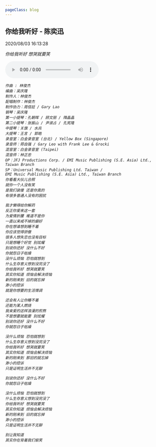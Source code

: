```yaml
---
pageClass: blog
---
```


## 你给我听好 - 陈奕迅
<p class="date">2020/08/03 16:13:28 
<span id="/blog/music/NiGeiWoTingHao.html" class="leancloud_visitors">
    <i class="shni shn-eye-fill" />
    <i class="leancloud-visitors-count"></i>
</span>
</p>

你给我听好 想哭就要笑

<audio controls="controls" playsinline="" webkit-playsinline="">
    <source src="http://music.163.com/song/media/outer/url?id=28481103.mp3" type="audio/mpeg">
</audio>

```
作曲 : 林俊杰
编曲：吴庆隆
制作人：林俊杰
配唱制作：林俊杰
制作协力：周信廷 / Gary Lao
钢琴：吴庆隆
第一小提琴：孔朝晖 / 顾文丽 / 隋晶晶
第二小提琴：张振山 / 尹淑占 / 孔宪隆
中提琴：关旗 / 水兵
大提琴：王言 / 郭皓
录音室：白金录音室 (台北) / Yellow Box (Singapore)
录音师：蒋自强 / Gary Leo with Frank Lee & Grocki
混音室：白金录音室 (Taipei)
混音师：林正忠
OP：JFJ Productions Corp. / EMI Music Publishing (S.E. Asia) Ltd., Taiwan Branch
SP：Universal Music Publishing Ltd. Taiwan /
EMI Music Publishing (S.E. Asia) Ltd., Taiwan Branch
你看看大伙儿合照
就你一个人没有笑
是我们装傻 还是你真的
有很多普通人没有的困扰

我才懒得给你解药
反正你爱来这一套
为爱情折腰 难道不是你
一直以来戒不掉的癖好
你在想谁想到睡不着
你应该觉得骄傲
很多人想失恋也没有目标
只是想睡个好觉 别炫耀
别说你还好 没什么不好
你就怨日子枯燥
没什么烦恼 恐怕就想到
什么生存意义想到没完没了
你给我听好 想哭就要笑
其实你知道 烦恼会解决烦恼
新的刚来到 旧的就忘掉
渺小的控诉
就是你想要的生活情调

还会有人让你睡不着
还能为某人燃烧
我亲爱的这样浪漫的煎熬
不是想要就能要 别炫耀
别说你还好 没什么不好
你就怨日子枯燥

没什么烦恼 恐怕就想到
什么生存意义想到没完没了
你给我听好 想哭就要笑
其实你知道 烦恼会解决烦恼
新的刚来到 那旧的就忘掉
渺小的控诉
只是证明生活并不无聊

别说你还好 没什么不好
你就怨日子枯燥

没什么烦恼 恐怕就想到
什么生存意义想到没完没了
你给我听好 想哭就要笑
其实你知道 烦恼会解决烦恼
新的刚来到 旧的就忘掉
渺小的控诉
只是证明生活并不无聊

别让我知道
其实你在背着我们偷笑
```

<base-valine />
<el-backtop :visibility-height="0"></el-backtop>
